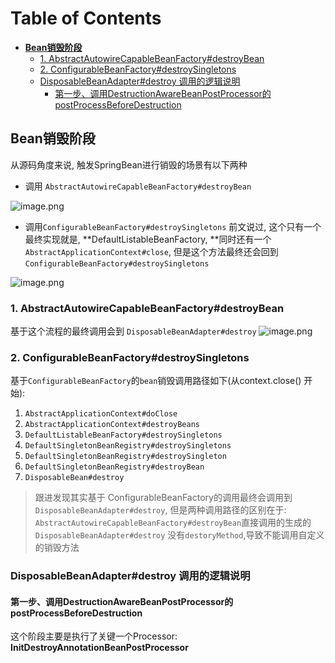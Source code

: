 # Table of Contents

  * [**Bean销毁阶段**](#bean销毁阶段)
    * [1. AbstractAutowireCapableBeanFactory#destroyBean](#1-abstractautowirecapablebeanfactorydestroybean)
    * [2. ConfigurableBeanFactory#destroySingletons](#2-configurablebeanfactorydestroysingletons)
    * [DisposableBeanAdapter#destroy 调用的逻辑说明](#disposablebeanadapterdestroy-调用的逻辑说明)
      * [第一步、调用DestructionAwareBeanPostProcessor的postProcessBeforeDestruction](#第一步调用destructionawarebeanpostprocessor的postprocessbeforedestruction)


## **Bean销毁阶段**
从源码角度来说, 触发SpringBean进行销毁的场景有以下两种

- 调用 `AbstractAutowireCapableBeanFactory#destroyBean`

![image.png](https://cdn.nlark.com/yuque/0/2022/png/22746802/1662286513459-3b7de20c-90ea-4b98-a011-7a088a919160.png#averageHue=%23262525&clientId=ub2e6a66f-7d25-4&from=paste&height=146&id=u26982e82&originHeight=146&originWidth=949&originalType=binary&ratio=1&rotation=0&showTitle=false&size=19737&status=done&style=none&taskId=u36679dc1-72ac-4caa-8d81-f5596716d91&title=&width=949)

- 调用`ConfigurableBeanFactory#destroySingletons` 前文说过,  这个只有一个最终实现就是, **DefaultListableBeanFactory,  **同时还有一个`AbstractApplicationContext#close`,  但是这个方法最终还会回到`ConfigurableBeanFactory#destroySingletons`

![image.png](https://cdn.nlark.com/yuque/0/2022/png/22746802/1662286519607-c9a7e129-9bd8-4962-bcfe-5d0f4f0caf4a.png#averageHue=%23282726&clientId=ub2e6a66f-7d25-4&from=paste&height=174&id=u28b2c036&originHeight=174&originWidth=712&originalType=binary&ratio=1&rotation=0&showTitle=false&size=21106&status=done&style=none&taskId=ud4b59101-39ae-409f-95d1-0b3585726de&title=&width=712)
### 1. AbstractAutowireCapableBeanFactory#destroyBean
基于这个流程的最终调用会到  `DisposableBeanAdapter#destroy`
![image.png](https://cdn.nlark.com/yuque/0/2022/png/22746802/1662300064171-c6b4c00a-41f3-43c9-a4ea-744d1b186e52.png#averageHue=%23333232&clientId=ub2e6a66f-7d25-4&from=paste&height=147&id=ud967bcfb&originHeight=147&originWidth=903&originalType=binary&ratio=1&rotation=0&showTitle=false&size=18610&status=done&style=none&taskId=u5fde3550-2c74-41c4-842a-c5b96b4e34b&title=&width=903)
### 2. ConfigurableBeanFactory#destroySingletons
基于`ConfigurableBeanFactory`的`bean`销毁调用路径如下(从context.close() 开始):

1. `AbstractApplicationContext#doClose`
2. `AbstractApplicationContext#destroyBeans`
3. `DefaultListableBeanFactory#destroySingletons`
4. `DefaultSingletonBeanRegistry#destroySingletons`
5. `DefaultSingletonBeanRegistry#destroySingleton`
6. `DefaultSingletonBeanRegistry#destroyBean`
7. `DisposableBean#destroy`
> 跟进发现其实基于 ConfigurableBeanFactory的调用最终会调用到  `DisposableBeanAdapter#destroy`, 但是两种调用路径的区别在于: `AbstractAutowireCapableBeanFactory#destroyBean`直接调用的生成的 `DisposableBeanAdapter#destroy` 没有`destoryMethod`,导致不能调用自定义的销毁方法

### DisposableBeanAdapter#destroy 调用的逻辑说明
#### 第一步、调用DestructionAwareBeanPostProcessor的postProcessBeforeDestruction
这个阶段主要是执行了关键一个Processor: **InitDestroyAnnotationBeanPostProcessor**
